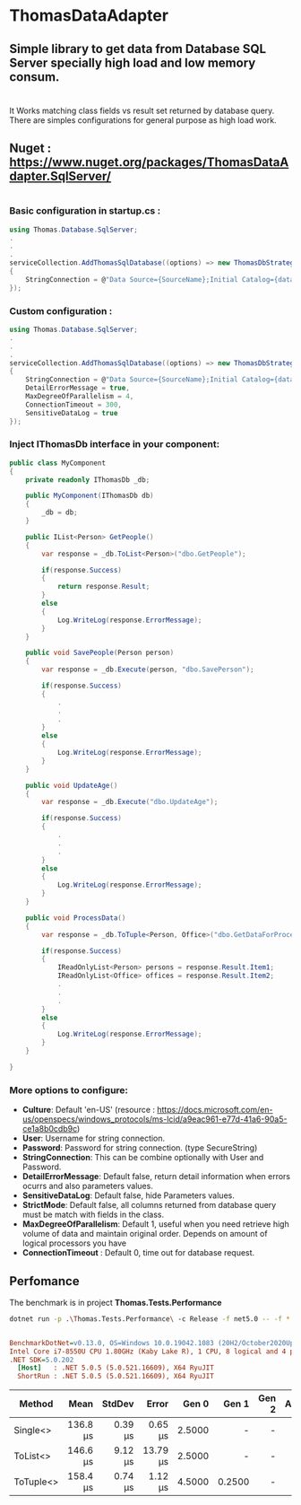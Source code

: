 # ThomasDataAdapter
## Simple library to get data from Database SQL Server specially high load and low memory consum.
#
It Works matching class fields vs result set returned by database query. There are simples configurations for general purpose as high load work.


## Nuget : https://www.nuget.org/packages/ThomasDataAdapter.SqlServer/
#
### Basic configuration in startup.cs :

```c#
using Thomas.Database.SqlServer;
.
.
.
serviceCollection.AddThomasSqlDatabase((options) => new ThomasDbStrategyOptions()
{
    StringConnection = @"Data Source={SourceName};Initial Catalog={database};User ID={User};Password={Pass}"
});
```

### Custom configuration :

```c#
using Thomas.Database.SqlServer;
.
.
.
serviceCollection.AddThomasSqlDatabase((options) => new ThomasDbStrategyOptions()
{
    StringConnection = @"Data Source={SourceName};Initial Catalog={database};User ID={User};Password={Pass}",
    DetailErrorMessage = true,
    MaxDegreeOfParallelism = 4,
    ConnectionTimeout = 300,
    SensitiveDataLog = true
});
```

### Inject **IThomasDb** interface in your component:
```c#
public class MyComponent
{
    private readonly IThomasDb _db;

    public MyComponent(IThomasDb db)
    {
        _db = db;
    }

    public IList<Person> GetPeople()
    {
        var response = _db.ToList<Person>("dbo.GetPeople");

        if(response.Success)
        {
            return response.Result;
        }
        else
        {
            Log.WriteLog(response.ErrorMessage);
        }
    }

    public void SavePeople(Person person)
    {
        var response = _db.Execute(person, "dbo.SavePerson");

        if(response.Success)
        {
            .
            .
            .
        }
        else
        {
            Log.WriteLog(response.ErrorMessage);
        }
    }

    public void UpdateAge()
    {
        var response = _db.Execute("dbo.UpdateAge");

        if(response.Success)
        {
            .
            .
            .
        }
        else
        {
            Log.WriteLog(response.ErrorMessage);
        }
    }

    public void ProcessData()
    {
        var response = _db.ToTuple<Person, Office>("dbo.GetDataForProcess");

        if(response.Success)
        {
            IReadOnlyList<Person> persons = response.Result.Item1;
            IReadOnlyList<Office> offices = response.Result.Item2;
            .
            .
            .
        }
        else
        {
            Log.WriteLog(response.ErrorMessage);
        }
    }

}
```

### More options to configure:

* **Culture**: Default 'en-US' (resource : https://docs.microsoft.com/en-us/openspecs/windows_protocols/ms-lcid/a9eac961-e77d-41a6-90a5-ce1a8b0cdb9c)
* **User**: Username for string connection.
* **Password**: Password for string connection. (type SecureString)
* **StringConnection**: This can be combine optionally with User and Password.
* **DetailErrorMessage**: Default false, return detail information when errors ocurrs and also parameters values.
* **SensitiveDataLog**:  Default false, hide Parameters values.
* **StrictMode**: Default false, all columns returned from database query must be match with fields in the class.
* **MaxDegreeOfParallelism**: Default 1, useful when you need retrieve high volume of data and maintain original order. Depends on amount of logical processors you have
* **ConnectionTimeout** : Default 0, time out for database request.

## Perfomance

The benchmark is in project **Thomas.Tests.Performance**

```bash
dotnet run -p .\Thomas.Tests.Performance\ -c Release -f net5.0 -- -f * --join
```

``` ini

BenchmarkDotNet=v0.13.0, OS=Windows 10.0.19042.1083 (20H2/October2020Update)
Intel Core i7-8550U CPU 1.80GHz (Kaby Lake R), 1 CPU, 8 logical and 4 physical cores
.NET SDK=5.0.202
  [Host]   : .NET 5.0.5 (5.0.521.16609), X64 RyuJIT
  ShortRun : .NET 5.0.5 (5.0.521.16609), X64 RyuJIT


```
|    Method |     Mean |  StdDev |    Error |  Gen 0 |  Gen 1 | Gen 2 | Allocated |
|---------- |---------:|--------:|---------:|-------:|-------:|------:|----------:|
|  Single&lt;&gt; | 136.8 μs | 0.39 μs |  0.65 μs | 2.5000 |      - |     - |     10 KB |
|  ToList&lt;&gt; | 146.6 μs | 9.12 μs | 13.79 μs | 2.5000 |      - |     - |     10 KB |
| ToTuple&lt;&gt; | 158.4 μs | 0.74 μs |  1.12 μs | 4.5000 | 0.2500 |     - |     19 KB |
